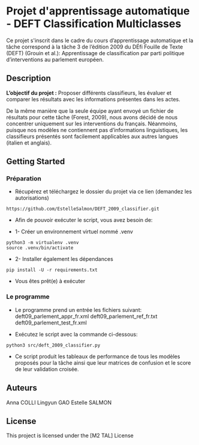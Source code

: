 # Projet d'apprentissage automatique - DEFT Classification Multiclasses

Ce projet s'inscrit dans le cadre du cours d’apprentissage automatique et la tâche correspond à la tâche 3 de l’édition 2009 du DÉfi Fouille de Texte (DEFT) (Grouin et al.): Apprentissage de classification par parti politique d’interventions au parlement européen.


## Description

**L’objectif du projet :**
Proposer différents classifieurs, les évaluer et comparer les résultats avec les informations présentes dans les actes. 

De la même manière que la seule équipe ayant envoyé un fichier de résultats pour cette tâche (Forest, 2009), nous avons décidé de nous concentrer uniquement sur les interventions du français. Néanmoins, puisque nos modèles ne contiennent pas d’informations linguistiques, les classifieurs présentés sont facilement applicables aux autres langues (italien et anglais).

## Getting Started

### Préparation

* Récupérez et téléchargez le dossier du projet via ce lien (demandez les autorisations)
```
https://github.com/EstelleSalmon/DEFT_2009_classifier.git
```

* Afin de pouvoir exécuter le script, vous avez besoin de:
 
* 1- Créer un environnement virtuel nommé .venv
```
python3 -m virtualenv .venv
source .venv/bin/activate
```
* 2- Installer également les dépendances
```
pip install -U -r requirements.txt
```

* Vous êtes prêt(e) à exécuter

### Le programme

* Le programme prend un entrée les fichiers suivant:
deft09_parlement_appr_fr.xml
deft09_parlement_ref_fr.txt
deft09_parlement_test_fr.xml

* Exécutez le script avec la commande ci-dessous:
```
python3 src/deft_2009_classifier.py
```
* Ce script produit les tableaux de performance de tous les modèles proposés pour la tâche ainsi que leur matrices de confusion et le score de leur validation croisée.

## Auteurs

Anna COLLI
Lingyun GAO 
Estelle SALMON


## License

This project is licensed under the [M2 TAL] License 


